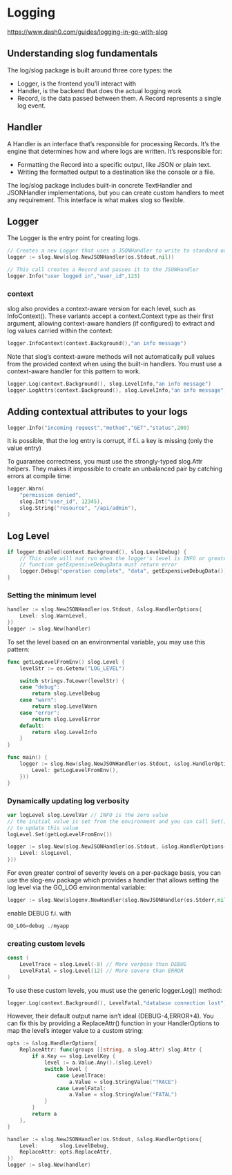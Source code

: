 # Logging

https://www.dash0.com/guides/logging-in-go-with-slog

## Understanding slog fundamentals

The log/slog package is built around three core types: the 
* Logger, is the frontend you’ll interact with 
* Handler, is the backend that does the actual logging work
* Record, is the data passed between them. A Record represents a single log event.

## Handler
A Handler is an interface that’s responsible for processing Records. It’s the engine that determines how and where logs are written. It’s responsible for:

* Formatting the Record into a specific output, like JSON or plain text.
* Writing the formatted output to a destination like the console or a file.

The log/slog package includes built-in concrete TextHandler and JSONHandler implementations, but you can create custom handlers to meet any requirement. This interface is what makes slog so flexible.

## Logger
The Logger is the entry point for creating logs. 

```go
// Creates a new Logger that uses a JSONHandler to write to standard output
logger := slog.New(slog.NewJSONHandler(os.Stdout,nil))

// This call creates a Record and passes it to the JSONHandler
logger.Info("user logged in","user_id",123)
```

### context

slog also provides a context-aware version for each level, such as InfoContext(). These variants accept a context.Context type as their first argument, allowing context-aware handlers (if configured) to extract and log values carried within the context:

```go
logger.InfoContext(context.Background(),"an info message")
```

Note that slog’s context-aware methods will not automatically pull values from the provided context when using the built-in handlers. You must use a context-aware handler for this pattern to work.

```go
logger.Log(context.Background(), slog.LevelInfo,"an info message")
logger.LogAttrs(context.Background(), slog.LevelInfo,"an info message")
```

## Adding contextual attributes to your logs

```go
logger.Info("incoming request","method","GET","status",200)
```

It is possible, that the log entry is corrupt, if f.i. a key is missing (only the value entry)

To guarantee correctness, you must use the strongly-typed slog.Attr helpers. They makes it impossible to create an unbalanced pair by catching errors at compile time:

```go
logger.Warn(
    "permission denied",
    slog.Int("user_id", 12345),
    slog.String("resource", "/api/admin"),
)
```

## Log Level

```go
if logger.Enabled(context.Background(), slog.LevelDebug) {
    // This code will not run when the logger's level is INFO or greater
    // function getExpensiveDebugData must return error
    logger.Debug("operation complete", "data", getExpensiveDebugData())
}
```

### Setting the minimum level

```go
handler := slog.NewJSONHandler(os.Stdout, &slog.HandlerOptions{
    Level: slog.WarnLevel,
})
logger := slog.New(handler)
```

To set the level based on an environmental variable, you may use this pattern:

```go
func getLogLevelFromEnv() slog.Level {
    levelStr := os.Getenv("LOG_LEVEL")

    switch strings.ToLower(levelStr) {
    case "debug":
        return slog.LevelDebug
    case "warn":
        return slog.LevelWarn
    case "error":
        return slog.LevelError
    default:
        return slog.LevelInfo
    }
}

func main() {
    logger := slog.New(slog.NewJSONHandler(os.Stdout, &slog.HandlerOptions{
        Level: getLogLevelFromEnv(),
    }))
}
```

### Dynamically updating log verbosity

```go
var logLevel slog.LevelVar // INFO is the zero value
// the initial value is set from the environment and you can call Set() anytime
// to update this value
logLevel.Set(getLogLevelFromEnv())

logger := slog.New(slog.NewJSONHandler(os.Stdout, &slog.HandlerOptions{
    Level: &logLevel,
}))
```

For even greater control of severity levels on a per-package basis, you can use the slog-env package which provides a handler that allows setting the log level via the GO_LOG environmental variable:

```go
logger := slog.New(slogenv.NewHandler(slog.NewJSONHandler(os.Stderr,nil)))
```

enable DEBUG f.i. with 

```go
GO_LOG=debug ./myapp
```

### creating custom levels

```go
const (
	LevelTrace = slog.Level(-8) // More verbose than DEBUG
	LevelFatal = slog.Level(12) // More severe than ERROR
)
```

To use these custom levels, you must use the generic logger.Log()  method:

```go
logger.Log(context.Background(), LevelFatal,"database connection lost")
```

However, their default output name isn’t ideal (DEBUG-4,ERROR+4). You can fix this by providing a 
ReplaceAttr() function in your HandlerOptions to map the level’s integer value to a custom string:

```go
opts := &slog.HandlerOptions{
    ReplaceAttr: func(groups []string, a slog.Attr) slog.Attr {
        if a.Key == slog.LevelKey {
            level := a.Value.Any().(slog.Level)
            switch level {
                case LevelTrace:
                    a.Value = slog.StringValue("TRACE")
                case LevelFatal:
                    a.Value = slog.StringValue("FATAL")
            }
        }
        return a
    },
}

handler := slog.NewJSONHandler(os.Stdout, &slog.HandlerOptions{
    Level:       slog.LevelDebug,
    ReplaceAttr: opts.ReplaceAttr,
})
logger := slog.New(handler)
```

